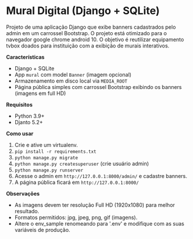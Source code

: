 # Mural Digital (Django + SQLite)

Projeto de uma aplicação Django que exibe banners cadastrados pelo admin em um carrossel Bootstrap.
O projeto está otimizado para o navegador google chrome android 10. O objetivo é reutilizar equipamento tvbox doados para instituição com a exibição de murais interativos.

**Características**
- Django + SQLite
- App `mural` com model `Banner` (imagem opcional)
- Armazenamento em disco local via `MEDIA_ROOT`
- Página pública simples com carrossel Bootstrap exibindo os banners (imagens em full HD)

**Requisitos**
- Python 3.9+
- Djanto 5.2+

**Como usar**
1. Crie e ative um virtualenv.
2. `pip install -r requirements.txt`
3. `python manage.py migrate`
4. `python manage.py createsuperuser` (crie usuário admin)
5. `python manage.py runserver`
6. Acesse o admin em `http://127.0.0.1:8000/admin/` e cadastre banners.
7. A página pública ficará em `http://127.0.0.1:8000/`

**Observações**
- As imagens devem ter resolução Full HD (1920x1080) para melhor resultado.
- Formatos permitidos: jpg, jpeg, png, gif (imagens).
- Altere o env_sample renomeando para '.env' e modifique com as suas variáveis de produção.

